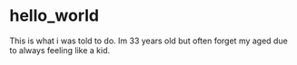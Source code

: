 # hello_world
This is what i was told to do.
Im 33 years old but often forget my aged due to always feeling like a kid.
